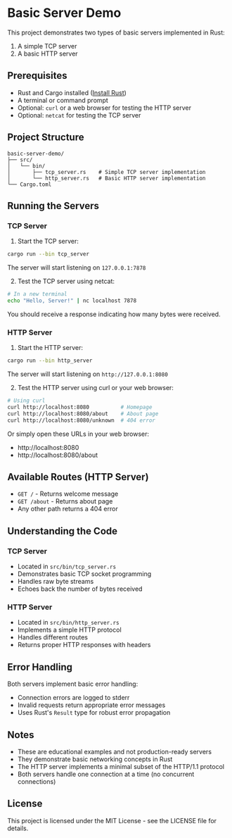 # Basic Server Demo

This project demonstrates two types of basic servers implemented in Rust:
1. A simple TCP server
2. A basic HTTP server

## Prerequisites

- Rust and Cargo installed ([Install Rust](https://www.rust-lang.org/tools/install))
- A terminal or command prompt
- Optional: `curl` or a web browser for testing the HTTP server
- Optional: `netcat` for testing the TCP server

## Project Structure

```
basic-server-demo/
├── src/
│   └── bin/
│       ├── tcp_server.rs    # Simple TCP server implementation
│       └── http_server.rs   # Basic HTTP server implementation
└── Cargo.toml
```

## Running the Servers

### TCP Server

1. Start the TCP server:
```bash
cargo run --bin tcp_server
```
The server will start listening on `127.0.0.1:7878`

2. Test the TCP server using netcat:
```bash
# In a new terminal
echo "Hello, Server!" | nc localhost 7878
```
You should receive a response indicating how many bytes were received.

### HTTP Server

1. Start the HTTP server:
```bash
cargo run --bin http_server
```
The server will start listening on `http://127.0.0.1:8080`

2. Test the HTTP server using curl or your web browser:
```bash
# Using curl
curl http://localhost:8080          # Homepage
curl http://localhost:8080/about    # About page
curl http://localhost:8080/unknown  # 404 error
```

Or simply open these URLs in your web browser:
- http://localhost:8080
- http://localhost:8080/about

## Available Routes (HTTP Server)

- `GET /` - Returns welcome message
- `GET /about` - Returns about page
- Any other path returns a 404 error

## Understanding the Code

### TCP Server
- Located in `src/bin/tcp_server.rs`
- Demonstrates basic TCP socket programming
- Handles raw byte streams
- Echoes back the number of bytes received

### HTTP Server
- Located in `src/bin/http_server.rs`
- Implements a simple HTTP protocol
- Handles different routes
- Returns proper HTTP responses with headers

## Error Handling

Both servers implement basic error handling:
- Connection errors are logged to stderr
- Invalid requests return appropriate error messages
- Uses Rust's `Result` type for robust error propagation

## Notes

- These are educational examples and not production-ready servers
- They demonstrate basic networking concepts in Rust
- The HTTP server implements a minimal subset of the HTTP/1.1 protocol
- Both servers handle one connection at a time (no concurrent connections)

## License

This project is licensed under the MIT License - see the LICENSE file for details.
